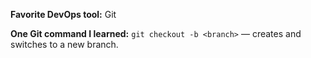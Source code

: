 **Favorite DevOps tool:** Git

**One Git command I learned:** `git checkout -b <branch>` — creates and switches to a new branch.
